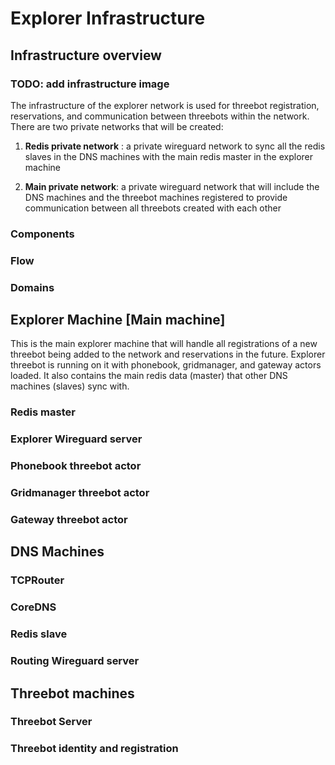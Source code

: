 # Explorer Infrastructure

## Infrastructure overview

### **TODO: add infrastructure image**


The infrastructure of the explorer network is used for threebot registration, reservations, and communication between threebots within the network. There are two private networks that will be created:

1. **Redis private network** : a private wireguard network to sync all the redis slaves in the DNS machines with the main redis master in the explorer machine

2. **Main private network**: a private wireguard network that will include the DNS machines and the threebot machines registered to provide communication between all threebots created with each other

### Components


### Flow

### Domains

## Explorer Machine [Main machine]

This is the main explorer machine that will handle all registrations of a new threebot being added to the network and reservations in the future. Explorer threebot is running on it with phonebook, gridmanager, and gateway actors loaded. It also contains the main redis data (master) that other DNS machines (slaves) sync with.

### Redis master

### Explorer Wireguard server

### Phonebook threebot actor

### Gridmanager threebot actor

### Gateway threebot actor

## DNS Machines

### TCPRouter

### CoreDNS

### Redis slave

### Routing Wireguard server

## Threebot machines

### Threebot Server

### Threebot identity and registration
